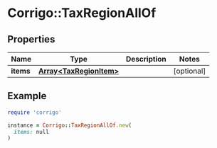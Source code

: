 # Corrigo::TaxRegionAllOf

## Properties

| Name | Type | Description | Notes |
| ---- | ---- | ----------- | ----- |
| **items** | [**Array&lt;TaxRegionItem&gt;**](TaxRegionItem.md) |  | [optional] |

## Example

```ruby
require 'corrigo'

instance = Corrigo::TaxRegionAllOf.new(
  items: null
)
```

